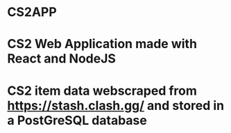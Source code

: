# CS2APP

# CS2 Web Application made with React and NodeJS

# CS2 item data webscraped from https://stash.clash.gg/ and stored in a PostGreSQL database